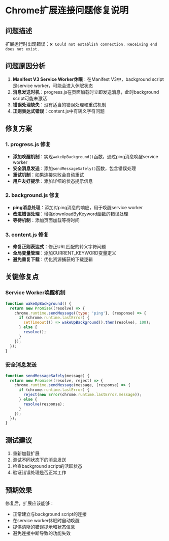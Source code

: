 # Chrome扩展连接问题修复说明

## 问题描述
扩展运行时出现错误：`❌ Could not establish connection. Receiving end does not exist.`

## 问题原因分析
1. **Manifest V3 Service Worker休眠**：在Manifest V3中，background script是service worker，可能会进入休眠状态
2. **消息发送时机**：progress.js在页面加载时立即发送消息，此时background script可能未激活
3. **错误处理缺失**：没有适当的错误处理和重试机制
4. **正则表达式错误**：content.js中有转义字符问题

## 修复方案

### 1. progress.js 修复
- **添加唤醒机制**：实现`wakeUpBackground()`函数，通过ping消息唤醒service worker
- **安全消息发送**：添加`sendMessageSafely()`函数，包含错误处理
- **重试机制**：如果连接失败会自动重试
- **用户友好提示**：添加详细的状态提示信息

### 2. background.js 修复
- **ping消息处理**：添加对ping消息的响应，用于唤醒service worker
- **改进错误处理**：增强downloadByKeyword函数的错误处理
- **等待机制**：添加页面加载等待时间

### 3. content.js 修复
- **修复正则表达式**：修正URL匹配的转义字符问题
- **全局变量管理**：添加CURRENT_KEYWORD变量定义
- **避免重复下载**：优化资源捕获的下载逻辑

## 关键修复点

### Service Worker唤醒机制
```javascript
function wakeUpBackground() {
  return new Promise((resolve) => {
    chrome.runtime.sendMessage({type: 'ping'}, (response) => {
      if (chrome.runtime.lastError) {
        setTimeout(() => wakeUpBackground().then(resolve), 100);
      } else {
        resolve();
      }
    });
  });
}
```

### 安全消息发送
```javascript
function sendMessageSafely(message) {
  return new Promise((resolve, reject) => {
    chrome.runtime.sendMessage(message, (response) => {
      if (chrome.runtime.lastError) {
        reject(new Error(chrome.runtime.lastError.message));
      } else {
        resolve(response);
      }
    });
  });
}
```

## 测试建议
1. 重新加载扩展
2. 测试不同状态下的消息发送
3. 检查background script的活跃状态
4. 验证错误处理是否正常工作

## 预期效果
修复后，扩展应该能够：
- 正常建立与background script的连接
- 在service worker休眠时自动唤醒
- 提供清晰的错误提示和状态信息
- 避免连接中断导致的功能失效 